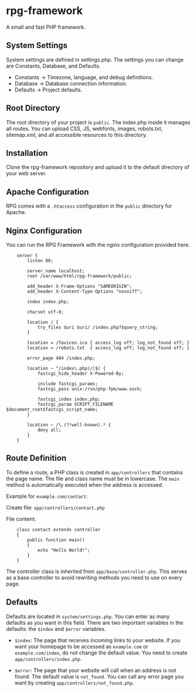 # rpg-framework

A small and fast PHP framework.

## System Settings

System settings are defined in settings.php. The settings you can change are Constants, Database, and Defaults.

   * Constants → Timezone, language, and debug definitions.
   * Database  → Database connection information.
   * Defaults  → Project defaults.

## Root Directory

The root directory of your project is `public`. The index.php inside it manages all routes. You can upload CSS, JS, webfonts, images, robots.txt, sitemap.xml, and all accessible resources to this directory.

## Installation

Clone the rpg-framework repository and upload it to the default directory of your web server.

## Apache Configuration

RPG comes with a `.htaccess` configuration in the `public` directory for Apache.

## Nginx Configuration

You can run the RPG Framework with the nginx configuration provided here.

```
    server {
        listen 80;

        server_name localhost;
        root /var/www/html/rpg-framework/public;
     
        add_header X-Frame-Options "SAMEORIGIN";
        add_header X-Content-Type-Options "nosniff";
     
        index index.php;
     
        charset utf-8;
     
        location / {
            try_files $uri $uri/ /index.php?$query_string;
        }
     
        location = /favicon.ico { access_log off; log_not_found off; }
        location = /robots.txt  { access_log off; log_not_found off; }
     
        error_page 404 /index.php;
     
        location ~ ^/index\.php(/|$) {
            fastcgi_hide_header X-Powered-By;

            include fastcgi_params;
            fastcgi_pass unix:/run/php-fpm/www.sock;

            fastcgi_index index.php;
            fastcgi_param SCRIPT_FILENAME $document_root$fastcgi_script_name;
        }
     
        location ~ /\.(?!well-known).* {
            deny all;
        }
    }
```

## Route Definition

To define a route, a PHP class is created in `app/controllers` that contains the page name. The file and class name must be in lowercase. The `main` method is automatically executed when the address is accessed.

Example for `example.com/contact`:

Create file: `app/controllers/contact.php`

File content:

```
    class contact extends controller
    {
        public function main()
        {
            echo "Hello World!";
        }
    }
```

The controller class is inherited from `app/base/controller.php`. This serves as a base controller to avoid rewriting methods you need to use on every page.

## Defaults

Defaults are located in `system/settings.php`. You can enter as many defaults as you want in this field. There are two important variables in the defaults: the `$index` and `$error` variables.

   * `$index`: The page that receives incoming links to your website. If you want your homepage to be accessed as `example.com` or `example.com/index`, do not change the default value. You need to create `app/controllers/index.php`.

   * `$error`: The page that your website will call when an address is not found. The default value is `not_found`. You can call any error page you want by creating `app/controllers/not_found.php`.
